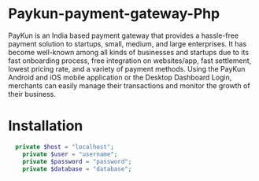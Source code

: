 # Paykun-payment-gateway-Php
PayKun is an India based payment gateway that provides a hassle-free payment solution to startups, small, medium, and large enterprises. It has become well-known among all kinds of businesses and startups due to its fast onboarding process, free integration on websites/app, fast settlement, lowest pricing rate, and a variety of payment methods. Using the PayKun Android and iOS mobile application or the Desktop Dashboard Login, merchants can easily manage their transactions and monitor the growth of their business.

# Installation
````PHP
  private $host = "localhost";
	private $user = "username";
	private $password = "password";
	private $database = "database";
````
